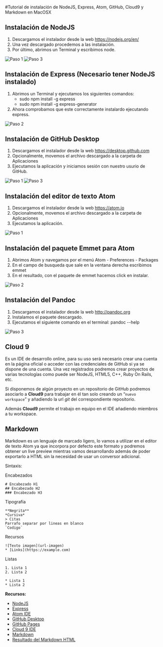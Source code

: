 #Tutorial de instalación de NodeJS, Express, Atom, GitHub, Cloud9 y Markdown en MacOSX

## Instalación de NodeJS

1. Descargamos el instalador desde la web https://nodejs.org/en/
2. Una vez descargado procedemos a las instalación.
3. Por último, abrimos un Terminal y escribimos node.

![Paso 1](images/node1.png) ![Paso 3](images/node1.png)


## Instalación de Express (Necesario tener NodeJS instalado)

1. Abrimos un Terminal y ejecutamos los siguientes comandos:
    * sudo npm install -g express
    * sudo npm install -g express-generator
2. Ahora comprobamos que este correctamente instalardo ejecutando express.

![Paso 2](images/express1.png)


## Instalación de GitHub Desktop

1. Descargamos el instalador desde la web https://desktop.github.com
2. Opcionalmente, movemos el archivo descargado a la carpeta de Aplicaciones
3. Ejecutamos la aplicación y iniciamos sesión con nuestro usurio de GitHub.

![Paso 1](images/git1.png) ![Paso 3](images/git2.png)


## Instalación del editor de texto Atom

1. Descargamos el instalador desde la web https://atom.io
2. Opcionalmente, movemos el archivo descargado a la carpeta de Aplicaciones
3. Ejecutamos la aplicación.

![Paso 1](images/atom1.png)


## Instalación del paquete Emmet para Atom

1. Abrimos Atom y navegamos por el menú Atom - Preferences - Packages
2. En el campo de busqueda que sale en la ventana derecha escribimos emmet
3. En el resultado, con el paquete de emmet hacemos click en instalar.

![Paso 2](images/emmet1.png)


## Instalación del Pandoc

1. Descargamos el instalador desde la web http://pandoc.org
2. Instalamos el paquete descargado.
3. Ejecutamos el siguiente comando en el terminal: pandoc --help

![Paso 3](images/pando1.png)


## Cloud 9

Es un IDE de desarrollo online, para su uso será necesario crear una cuenta en la página oficial o acceder con las credenciales de GitHub si ya se dispone de una cuenta. Una vez registrados podremos crear proyectos de varias tecnologías como puede ser NodeJS, HTML5, C++, Ruby On Rails, etc.

[](images/cloud.png)

Si disponemos de algún proyecto en un repositorio de GitHub podremos asociarlo a **Cloud9** para trabajar en él tan solo creando un “`nuevo workspace`” y añadiendo la url *git* del correspondiente repositorio.

[](images/cloud2.png)

Además **Cloud9** permite el trabajo en equipo en el IDE añadiendo miembros a tu workspace.

## Markdown

Markdown es un lenguaje de marcado ligero, lo vamos a utilizar en el editor de texto Atom ya que incorpora por defecto este formato y podremos obtener un live preview mientras vamos desarrollando además de poder exportarlo a HTML sin la necesidad de usar un conversor adicional.

Sintaxis:


Encabezados
```
# Encabezado H1
## Encabezado H2
### Encabezado H3
```
Tipografía
```
**Negrita**
*Cursiva*
> Citas
Parrafo separar por lineas en blanco
`Codigo`
```
Recursos
```
![Texto imagen](url-imagen)
* [Links](https://example.com)
```
Listas
```
1. Lista 1
2. Lista 2

* Lista 1
* Lista 2
```

**Recursos:**

* [NodeJS](https://nodejs.org)
* [Express](http://expressjs.com)
* [Atom IDE](https://atom.io)
* [GitHub Desktop](https://desktop.github.com)
* [GitHub Pages](https://pages.github.com/)
* [Cloud 9 IDE](https://c9.io)
* [Markdown](http://daringfireball.net/projects/markdown/)
* [Resultado del Markdown HTML](http://alu0100536652.github.io/Tutorial-STW/)
